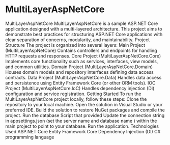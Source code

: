 # MultiLayerAspNetCore
MultiLayerAspNetCore
MultiLayerAspNetCore is a sample ASP.NET Core application designed with a multi-layered architecture. This project aims to demonstrate best practices for structuring ASP.NET Core applications with clear separation of concerns, modularity, and maintainability.
Project Structure
The project is organized into several layers:
Main Project (MultiLayerAspNetCore)
Contains controllers and endpoints for handling HTTP requests and responses.
Core Project (MultiLayerAspNetCore.Core)
Implements core functionality such as services, interfaces, view models, and common utilities.
Domain Project (MultiLayerAspNetCore.Domain)
Houses domain models and repository interfaces defining data access contracts.
Data Project (MultiLayerAspNetCore.Data)
Handles data access and persistence using Entity Framework Core (or other ORM tools).
IOC Project (MultiLayerAspNetCore.IoC)
Handles dependency injection (DI) configuration and service registration.
Getting Started
To run the MultiLayerAspNetCore project locally, follow these steps:
Clone the repository to your local machine.
Open the solution in Visual Studio or your preferred IDE.
Build the solution to restore NuGet packages and compile the project.
Run the database Script that provided
Update the connection string in appsettings.json  (set the server name and database name ) within the main project to point to your database.
Run the application.
Technologies Used
ASP.NET Core
Entity Framework Core
Dependency Injection (DI)
C# programming language
